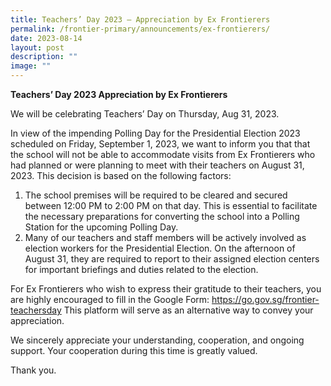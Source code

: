 ```yaml
---
title: Teachers’ Day 2023 – Appreciation by Ex Frontierers
permalink: /frontier-primary/announcements/ex-frontierers/
date: 2023-08-14
layout: post
description: ""
image: ""
---
```

**Teachers’ Day 2023 Appreciation by Ex Frontierers**


We will be celebrating Teachers’ Day on Thursday, Aug 31, 2023.

In view of the impending Polling Day for the Presidential Election 2023 scheduled on Friday, September 1, 2023, we want to inform you that that the school will not be able to accommodate visits from Ex Frontierers who had planned or were planning to meet with their teachers on August 31, 2023.  This decision is based on the following factors:

1.	The school premises will be required to be cleared and secured between 12:00 PM to 2:00 PM on that day.  This is essential to facilitate the necessary preparations for converting the school into a Polling Station for the upcoming Polling Day.
2.	Many of our teachers and staff members will be actively involved as election workers for the Presidential Election.  On the afternoon of August 31, they are required to report to their assigned election centers for important briefings and duties related to the election.

For Ex Frontierers who wish to express their gratitude to their teachers, you are highly encouraged to fill in the Google Form: https://go.gov.sg/frontier-teachersday  This platform will serve as an alternative way to convey your appreciation.

We sincerely appreciate your understanding, cooperation, and ongoing support.  Your cooperation during this time is greatly valued.

Thank you.